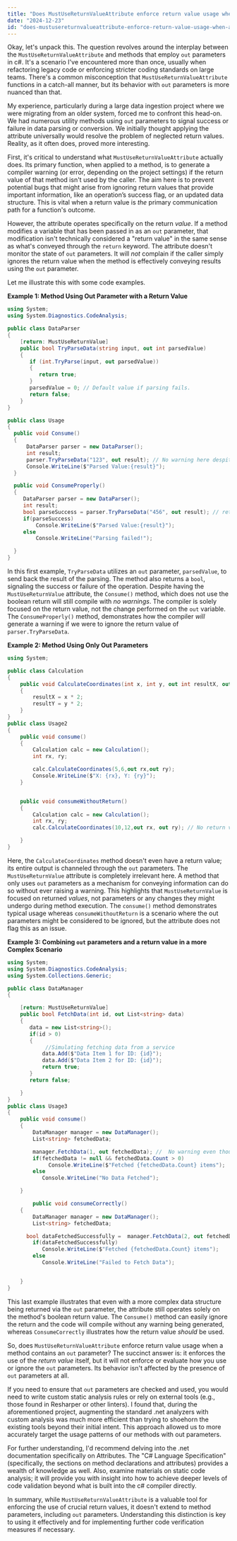 ```yaml
---
title: "Does MustUseReturnValueAttribute enforce return value usage when a method contains an out parameter?"
date: "2024-12-23"
id: "does-mustusereturnvalueattribute-enforce-return-value-usage-when-a-method-contains-an-out-parameter"
---
```


Okay, let's unpack this. The question revolves around the interplay between the `MustUseReturnValueAttribute` and methods that employ `out` parameters in c#. It's a scenario I've encountered more than once, usually when refactoring legacy code or enforcing stricter coding standards on large teams. There's a common misconception that `MustUseReturnValueAttribute` functions in a catch-all manner, but its behavior with `out` parameters is more nuanced than that.

My experience, particularly during a large data ingestion project where we were migrating from an older system, forced me to confront this head-on. We had numerous utility methods using `out` parameters to signal success or failure in data parsing or conversion. We initially thought applying the attribute universally would resolve the problem of neglected return values. Reality, as it often does, proved more interesting.

First, it's critical to understand what `MustUseReturnValueAttribute` actually does. Its primary function, when applied to a method, is to generate a compiler warning (or error, depending on the project settings) if the return value of that method isn't used by the caller. The aim here is to prevent potential bugs that might arise from ignoring return values that provide important information, like an operation’s success flag, or an updated data structure. This is vital when a return value is *the* primary communication path for a function's outcome.

However, the attribute operates specifically on the return *value*. If a method modifies a variable that has been passed in as an `out` parameter, that modification isn't technically considered a "return value" in the same sense as what's conveyed through the `return` keyword. The attribute doesn't monitor the state of `out` parameters. It will *not* complain if the caller simply ignores the return value when the method is effectively conveying results using the `out` parameter.

Let me illustrate this with some code examples.

**Example 1: Method Using Out Parameter with a Return Value**

```csharp
using System;
using System.Diagnostics.CodeAnalysis;

public class DataParser
{
    [return: MustUseReturnValue]
    public bool TryParseData(string input, out int parsedValue)
    {
       if (int.TryParse(input, out parsedValue))
       {
          return true;
       }
       parsedValue = 0; // Default value if parsing fails.
       return false;
    }
}

public class Usage
{
  public void Consume()
  {
      DataParser parser = new DataParser();
      int result;
      parser.TryParseData("123", out result); // No warning here despite ignoring the boolean return
      Console.WriteLine($"Parsed Value:{result}");
  }

  public void ConsumeProperly()
  {
     DataParser parser = new DataParser();
     int result;
     bool parseSuccess = parser.TryParseData("456", out result); // return value used
     if(parseSuccess)
         Console.WriteLine($"Parsed Value:{result}");
     else
         Console.WriteLine("Parsing failed!");

  }
}

```
In this first example, `TryParseData` utilizes an `out` parameter, `parsedValue`, to send back the result of the parsing. The method also returns a `bool`, signaling the success or failure of the operation. Despite having the `MustUseReturnValue` attribute, the `Consume()` method, which does not use the boolean return will still compile with *no warnings*. The compiler is solely focused on the return value, not the change performed on the `out` variable. The `ConsumeProperly()` method, demonstrates how the compiler *will* generate a warning if we were to ignore the return value of `parser.TryParseData`.

**Example 2: Method Using Only Out Parameters**

```csharp
using System;

public class Calculation
{
    public void CalculateCoordinates(int x, int y, out int resultX, out int resultY)
    {
        resultX = x * 2;
        resultY = y * 2;
    }
}
public class Usage2
{
    public void consume()
    {
        Calculation calc = new Calculation();
        int rx, ry;

        calc.CalculateCoordinates(5,6,out rx,out ry);
        Console.WriteLine($"X: {rx}, Y: {ry}");
    }


    public void consumeWithoutReturn()
    {
        Calculation calc = new Calculation();
        int rx, ry;
        calc.CalculateCoordinates(10,12,out rx, out ry); // No return value to check.

    }
}
```

Here, the `CalculateCoordinates` method doesn't even have a return value; its entire output is channeled through the `out` parameters. The `MustUseReturnValue` attribute is completely irrelevant here. A method that only uses `out` parameters as a mechanism for conveying information can do so without ever raising a warning. This highlights that `MustUseReturnValue` is focused on returned *values*, not parameters or any changes they might undergo during method execution. The `consume()` method demonstrates typical usage whereas `consumeWithoutReturn` is a scenario where the out parameters might be considered to be ignored, but the attribute does not flag this as an issue.

**Example 3: Combining `out` parameters and a return value in a more Complex Scenario**

```csharp
using System;
using System.Diagnostics.CodeAnalysis;
using System.Collections.Generic;

public class DataManager
{

    [return: MustUseReturnValue]
    public bool FetchData(int id, out List<string> data)
    {
       data = new List<string>();
       if(id > 0)
       {
            //Simulating fetching data from a service
           data.Add($"Data Item 1 for ID: {id}");
           data.Add($"Data Item 2 for ID: {id}");
           return true;
       }
       return false;

    }
}
public class Usage3
{
    public void consume()
    {
        DataManager manager = new DataManager();
        List<string> fetchedData;

        manager.FetchData(1, out fetchedData); //  No warning even though the return is ignored
        if(fetchedData != null && fetchedData.Count > 0)
             Console.WriteLine($"Fetched {fetchedData.Count} items");
        else
           Console.WriteLine("No Data Fetched");

    }

        public void consumeCorrectly()
    {
        DataManager manager = new DataManager();
        List<string> fetchedData;

      bool dataFetchedSuccessfully =  manager.FetchData(2, out fetchedData);
        if(dataFetchedSuccessfully)
           Console.WriteLine($"Fetched {fetchedData.Count} items");
        else
           Console.WriteLine("Failed to Fetch Data");


    }
}
```
This last example illustrates that even with a more complex data structure being returned via the `out` parameter, the attribute still operates solely on the method's boolean return value. The `Consume()` method can easily ignore the return and the code will compile without any warning being generated, whereas `ConsumeCorrectly` illustrates how the return value *should* be used.

So, does `MustUseReturnValueAttribute` enforce return value usage when a method contains an `out` parameter? The succinct answer is: it enforces the use of the *return value* itself, but it will not enforce or evaluate how you use or ignore the `out` parameters. Its behavior isn't affected by the presence of `out` parameters at all.

If you need to ensure that `out` parameters are checked and used, you would need to write custom static analysis rules or rely on external tools (e.g., those found in Resharper or other linters). I found that, during the aforementioned project, augmenting the standard .net analyzers with custom analysis was much more efficient than trying to shoehorn the existing tools beyond their initial intent. This approach allowed us to more accurately target the usage patterns of our methods with out parameters.

For further understanding, I'd recommend delving into the .net documentation specifically on Attributes. The "C# Language Specification" (specifically, the sections on method declarations and attributes) provides a wealth of knowledge as well. Also, examine materials on static code analysis; it will provide you with insight into how to achieve deeper levels of code validation beyond what is built into the c# compiler directly.

In summary, while `MustUseReturnValueAttribute` is a valuable tool for enforcing the use of crucial return values, it doesn't extend to method parameters, including `out` parameters. Understanding this distinction is key to using it effectively and for implementing further code verification measures if necessary.
